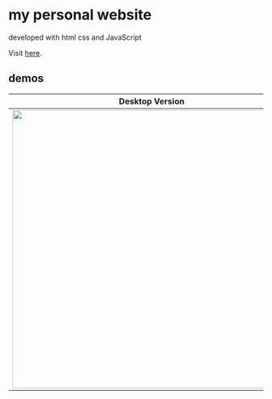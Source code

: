 # my personal website

developed with html css and JavaScript

Visit <a href="https://tomerzamir.github.io/">here</a>.

## demos

| Desktop Version                                  | Mobile Version                                    |
|--------------------------------------------------|---------------------------------------------------|
| <img src="https://github.com/tomerzamir/tomerzamir.github.io/assets/98778457/2396217a-a7d9-40d6-8c55-17530d0acc7c" width="550" /> | <img src="https://github.com/tomerzamir/tomerzamir.github.io/assets/98778457/a29a388b-ed01-428f-bc87-66583e8642ee" height="290" /> |
